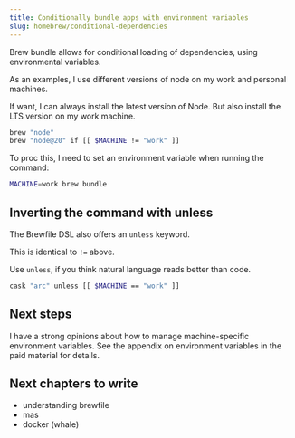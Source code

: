 ```yaml
---
title: Conditionally bundle apps with environment variables
slug: homebrew/conditional-dependencies
---
```


Brew bundle allows for conditional loading of dependencies, using environmental variables.

As an examples, I use different versions of node on my work and personal machines.

If want, I can always install the latest version of Node. But also install the LTS version on my work machine.

```sh file="Brewfile"
brew "node"
brew "node@20" if [[ $MACHINE != "work" ]]
```

To proc this, I need to set an environment variable when running the command:

```sh
MACHINE=work brew bundle
```

<!-- TODO: test this command -->

## Inverting the command with unless

The Brewfile DSL also offers an `unless` keyword.

This is identical to `!=` above.

Use `unless`, if you think natural language reads better than code.

```sh file="Brewfile"
cask "arc" unless [[ $MACHINE == "work" ]]
```

## Next steps

I have a strong opinions about how to manage machine-specific environment variables. See the appendix on environment variables in the paid material for details.

## Next chapters to write

- understanding brewfile
- mas
- docker (whale)
